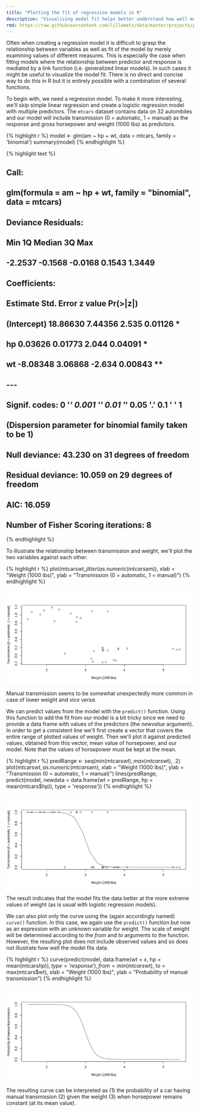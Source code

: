 ```yaml
---
title: "Plotting the fit of regression models in R"
description: "Visualizing model fit helps better understand how well model fits data but also illustrates the relationship between variables. An example is given on how to do this in R."
rmd: https://raw.githubusercontent.com/lillemets/data/master/projects/plotting_the_fit_of_regression_models_in_r.Rmd
---
```




Often when creating a regression model it is difficult to grasp the relationship between variables as well as fit of the model by merely examining values of different measures. This is especially the case when fittng models where the relationship between predictor and response is mediated by a link function (i.e. generalized linear models). In such cases it might be useful to visualize the model fit. There is no direct and concise way to do this in R but it is entirely possible with a combination of several functions.

To begin with, we need a regression model. To make it more interesting, we'll skip simple linear regression and create a logistic regression model with multiple predictors. The `mtcars` dataset contains data on 32 autombiles and our model will include transmission (0 = automatic, 1 = manual) as the response and gross horsepower and weight (1000 lbs) as predictors.


{% highlight r %}
model <- glm(am ~ hp + wt, data = mtcars, family = 'binomial')
summary(model)
{% endhighlight %}



{% highlight text %}
## 
## Call:
## glm(formula = am ~ hp + wt, family = "binomial", data = mtcars)
## 
## Deviance Residuals: 
##     Min       1Q   Median       3Q      Max  
## -2.2537  -0.1568  -0.0168   0.1543   1.3449  
## 
## Coefficients:
##             Estimate Std. Error z value Pr(>|z|)   
## (Intercept) 18.86630    7.44356   2.535  0.01126 * 
## hp           0.03626    0.01773   2.044  0.04091 * 
## wt          -8.08348    3.06868  -2.634  0.00843 **
## ---
## Signif. codes:  0 '***' 0.001 '**' 0.01 '*' 0.05 '.' 0.1 ' ' 1
## 
## (Dispersion parameter for binomial family taken to be 1)
## 
##     Null deviance: 43.230  on 31  degrees of freedom
## Residual deviance: 10.059  on 29  degrees of freedom
## AIC: 16.059
## 
## Number of Fisher Scoring iterations: 8
{% endhighlight %}

To illustrate the relationship between transmission and weight, we'll plot the two variables against each other. 


{% highlight r %}
plot(mtcars$wt, jitter(as.numeric(mtcars$am)), 
     xlab = "Weight (1000 lbs)", ylab = "Transmission (0 = automatic, 1 = manual)")
{% endhighlight %}

![](img/plotting_the_fit_of_regression_models_in_r/unnamed-chunk-2-1.png)

Manual transmission seems to be somewhat unexpectedly more common in case of lower weight and _vice versa_.

We can predict values from the model with the `predict()` function. Using this function to add the fit from our model is a bit tricky since we need to provide a data frame with values of the predictors (the _newvalue_ argument). In order to get a consistent line we'll first create a vector that covers the entire range of plotted values of weight. Then we'll plot it against predicted values, obtained from this vector, mean value of horsepower, and our model. Note that the values of horsepower must be kept at the mean. 


{% highlight r %}
predRange <- seq(min(mtcars$wt), max(mtcars$wt), .2)
plot(mtcars$wt, as.numeric(mtcars$am), 
     xlab = "Weight (1000 lbs)", ylab = "Transmission (0 = automatic, 1 = manual)")
lines(predRange, 
      predict(model, newdata = data.frame(wt = predRange, hp = mean(mtcars$hp)), 
              type = 'response'))
{% endhighlight %}

![](img/plotting_the_fit_of_regression_models_in_r/unnamed-chunk-3-1.png)

The result indicates that the model fits the data better at the more extreme values of weight (as is usual with logistic regression models).

We can also plot only the curve using the (again accordingly named) `curve()` function. In this case, we again use the `predict()` function but now as an expression with an unknown variable for weight. The scale of weight will be determined according to the _from_ and _to_ arguments to the function. However, the resulting plot does not include observed values and so does not illustrate how well the model fits data.


{% highlight r %}
curve(predict(model, data.frame(wt = x, hp = mean(mtcars$hp)), type = 'response'), 
      from = min(mtcars$wt), to = max(mtcars$wt), 
      xlab = "Weight (1000 lbs)", ylab = "Probability of manual transmission")
{% endhighlight %}

![](img/plotting_the_fit_of_regression_models_in_r/unnamed-chunk-4-1.png)

The resulting curve can be interpreted as (1) the probability of a car having manual transmission (2) given the weight (3) when horsepower remains constant (at its mean value).
